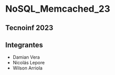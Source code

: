 # NoSQL_Memcached_23
## Tecnoinf 2023

## Integrantes
- Damian Vera
- Nicolás Lepore
- Wilson Arriola